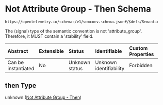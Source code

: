 # Not Attribute Group - Then Schema

```txt
https://opentelemetry.io/schemas/v1/semconv.schema.json#/$defs/SemanticConventionBase/allOf/1/then
```

The (signal) type of the semantic convention is not 'attribute\_group'. Therefore, it MUST contain a 'stability' field.

| Abstract            | Extensible | Status         | Identifiable            | Custom Properties | Additional Properties | Access Restrictions | Defined In                                                                           |
| :------------------ | :--------- | :------------- | :---------------------- | :---------------- | :-------------------- | :------------------ | :----------------------------------------------------------------------------------- |
| Can be instantiated | No         | Unknown status | Unknown identifiability | Forbidden         | Allowed               | none                | [semconv.schema.json\*](../../../schemas/semconv.schema.json "open original schema") |

## then Type

unknown ([Not Attribute Group - Then](../semantic/semconv-opentelemetry-semantic-convention-schema-definitions-semantic-convention-base-allof-not-attribute-group-not-attribute-group---then.md))
